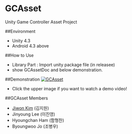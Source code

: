 # GCAsset
Unity Game Controller Asset Project

##Environment
- Unity 4.3
- Android 4.3 above

##How to Use
- Library Part : Import unity package file (in releasee) 
- show GCAssetDoc and below demonstration.

##Demonstration
[![GCAsset](https://www.youtube.com/upload_thumbnail?v=fqAveffmrjY&t=hqdefault&ts=1444309069644)](https://youtu.be/fqAveffmrjY "Go into the Blink!")
- Click the upper image if you want to watch a demo video!

##GCAsset Members
- [Jiwon Kim](https://github.com/kjo6152) (김지원)
- Jinyoung Lee (이진영)
- Hyoungchan Ham (함형찬)
- Byoungwoo Jo (조병우)
